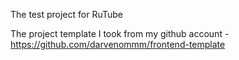 The test project for RuTube

The project template I took from my github account - https://github.com/darvenommm/frontend-template
